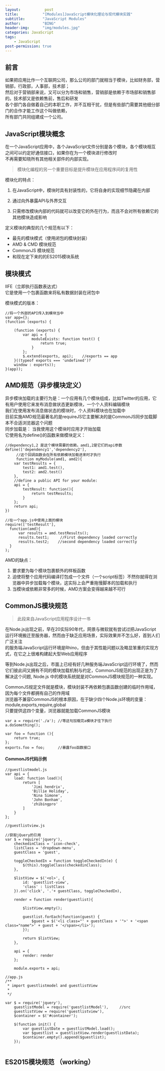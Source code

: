 ```yaml
---
layout:           post
title:           "[Modules]JavaScript模块化理论与现代模块实践"
subtitle:        "JavaScript Modules"
author:          "BING"
header-img:      "img/modules.jpg"    
categories: JavaScript
tags:
    - JavaScript
post-permission: true
---
```


## 前言     
如果把应用比作一个互联网公司，那么公司的部门就相当于模块，比如财务部，营销部，行政部，人事部，技术部；      
然后对于营销部来说，又可以分为市场和销售，营销部是依赖于市场部和销售部的。技术部又是依赖售前，售后和研发       
各个部门各自做着自己的本职工作，并不互相干扰，但是有些部门需要其他细分部门的合作才能工作这个叫做依赖，    
所有部门共同组建成一个公司。        
  
## JavaScript模块概念     
在一个JavaScript应用中，各个JavaScript文件分别是各个模块，各个模块相互之间可以约定好通信接口，如果你在为一个模块进行修改时    
不再需要知晓所有其他相关部件的内部实现。      

> 模块化编程的另一个重要目标是提升模块在应用程序间的复用性        

模块化的特点：
1. 在JavaScript中，模块时具有封装性的，它将自身的实现细节隐藏在内部     

2. 通过向外暴露API与外界交互   

3. 只需修改模块内部的代码就可以改变它的外在行为，而且不会对所有依赖它的其他模块造成影响        

定义模块的典型的几个规范有以下：     

* 最先的模块模式（使用闭包的模块封装）    
* AMD & CMD 模块规范    
* CommonJS 模块规范    
* 和现在定下来的的ES2015模块系统     

## 模块模式     
  IIFE（立即执行函数表达式）    
  它是使用一个包裹函数来将私有数据封装在闭包中      
  
  模块模式的版本：    

```      
//将一个外部的API传入到模块当中     
var app={};  
(function (exports) {
    
    (function (exports) {
        var api = {
            moduleExists: function test() {
                return true;
            }
        };
        $.extend(exports, api);    //exports == app
    }((typeof exports === 'undefined')?
    window : exports));
}(app));      
```        
          
## AMD规范（异步模块定义）     
异步模块加载的主要行为是：一个应用有几个模块组成，比如Twitter的应用，它有用户使用它来发布消息做状态更新模块，一个个人资料编辑模块      
我们在使用发布消息做状态的模块时，个人资料模块也在加载中    
目前实施AMD规范最著名的是requireJS它主要解决的是CommonJS同步加载脚本不合适浏览器这个问题   
同步加载是： 当我使用这个模块时应用才开始加载        
它使用名为define()的函数来做模块定义：     
  
```                 
//dependency1,2 是这个模块需要的依赖。amd1,2是它们的api参数
define(['dependency1','dependency2'], 
     //这个回调函数会在所有依赖模块加载进来时才执行    
     function myModule(amd1, amd2){
    var testResults = {
        test1: amd1.test(),  
        test2: amd2.test()
    },
    //define a public API for your module:
    api = {
        testResult: function(){
            return testResults;
        }
    };
    return api;
})     

//在一个app.js中使用上面的模块    
require(['testResult'],
  function(amd){
      var results = amd.testResults();
      results.test1;     //First dependency loaded correctly
      results.test2;    //second dependency loaded correctly 
  }
);
```       
        
AMD的缺点：     
1. 要求要为每个模块包裹额外的样板函数      
2. 迫使将整个应用代码编译打包成一个文件（一个script标签）不然你就得在浏览器中异步加载每个模块，这实际上会严重拖慢脚本的加载和执行      
3. 当模块或依赖非常多的时候，AMD方案会变得越来越不可行      

## CommonJS模块规范       
> 此段来自JavaScript应用程序设计一书       

在Node.js出现之前，早在20实际90年代，网景与微软就有尝试过把JavaScript运行环境搬迁至服务器，然而由于缺乏应用场景，实际效果并不怎么好，首到人们广泛关注     
的服务端JavaScript运行环境是Rhino，但由于其性能问题以及略显笨重的实现方式，在它之上很难构建起大型Web应用程序     

等到Node.js出现之后，市面上已经有好几种服务端JavaScript运行环境了，然而它们彼此间又拥有不同的模块加载机制与约定，CommonJS规范的出现正是为了解决这个问题,
Node.js 中的模块系统就是对CommonJS模块规范的一种实现。     

CommonJS规定文件就是模块，模块封装不再依赖包裹函数创建的临时作用域，因为每个文件都拥有自己的作用域       
浏览器不兼容CommonJS的根本原因，在于缺少四个Node.js环境的变量：module,exports,require,global    
只要提供这四个变量，浏览器就能加载CommonJS模块       

```      
var a = require('./a'); //等这句加载完a模块才往下执行
a.doSomething();

var foo = function (){
    return true;
};       
exports.foo = foo;      //暴露foo函数接口        
```       
#### CommonJS代码示例         
``` 
//guestlistmodel.js   
var api = {
    load: function load(){
        return [
            'Jimi hendrix',
            'Billie Holiday',
            'Nina Simone',
            'John Bonham',
            'zhibingpro'
        ]
    }
};     
```     
```     
//guestlistview.js     

//获取jQuery的引用
var $ = require('jquery'),
    checkedinClass = 'icon-check',
    listClass = 'dropdown-menu',
    guestClass = 'guest',
    
    toggleCheckedIn = function toggleCheckedIn(e) {
        $(this).toggleClass(checkedinClass);
    },
    
    $listView = $('<ol>', {
        id: 'guestlist-view',
        'class' : listClass
    }).on('click', '.'+ guestClass, toggleCheckedIn),
    
    render = function render(guestlist){
        
        $listView.empty();
        
        guestlist.forEach(function(guest) {
            $guest = $('<li class="' + guestClass + '">' + '<span class="name">' + guest + '</span></li>');
        });
        
        return $listView;
    },
    
    api = {
        render: render
    };
    
    module.exports = api;     
```    
```  
//app.js    
/**
 * import guestlistmodel and guestlistView
 * 
 */

var $ = require('jquery'),
    guestlistModel = require('guestlistModel'),     //src
    guestlistView = require('guestlistview'),
    $container = $('#container');
    
    $(function init() {
        var guestlistDate = guestlistModel.load();
        var $guestlist = guestlistView.render(guestlistData);
        $container.empty().append($guestlist);
    });
 
```  

## ES2015模块规范 （working）


       







  
  
  
        
  
  
  